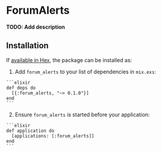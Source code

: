 # ForumAlerts

**TODO: Add description**

## Installation

If [available in Hex](https://hex.pm/docs/publish), the package can be installed as:

  1. Add `forum_alerts` to your list of dependencies in `mix.exs`:

    ```elixir
    def deps do
      [{:forum_alerts, "~> 0.1.0"}]
    end
    ```

  2. Ensure `forum_alerts` is started before your application:

    ```elixir
    def application do
      [applications: [:forum_alerts]]
    end
    ```


